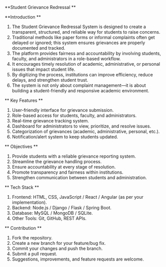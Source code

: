 **Student Grievance Redressal  **

 **Introduction ** 
 
1. The Student Grievance Redressal System is designed to create a transparent, structured, and reliable way for students to raise concerns.  
2. Traditional methods like paper forms or informal complaints often get delayed or ignored; this system ensures grievances are properly documented and tracked.  
3. The platform provides fairness and accountability by involving students, faculty, and administrators in a role-based workflow.  
4. It encourages timely resolution of academic, administrative, or personal issues that impact student life.  
5. By digitizing the process, institutions can improve efficiency, reduce delays, and strengthen student trust.  
6. The system is not only about complaint management—it is about building a student-friendly and responsive academic environment.  

** Key Features ** 
 
1. User-friendly interface for grievance submission.  
2. Role-based access for students, faculty, and administrators.  
3. Real-time grievance tracking system.  
4. Dashboard for administrators to view, prioritize, and resolve issues.  
5. Categorization of grievances (academic, administrative, personal, etc.).  
6. Notification/alert system to keep students updated.  

** Objectives  **
1. Provide students with a reliable grievance reporting system.  
2. Streamline the grievance handling process.  
3. Ensure accountability at every stage of resolution.  
4. Promote transparency and fairness within institutions.  
5. Strengthen communication between students and administration.  

** Tech Stack **
1. Frontend: HTML, CSS, JavaScript / React / Angular (as per your implementation).  
2. Backend: Node.js / Django / Flask / Spring Boot.  
3. Database: MySQL / MongoDB / SQLite.  
4. Other Tools: Git, GitHub, REST APIs.  

** Contribution  **
1. Fork the repository.  
2. Create a new branch for your feature/bug fix.  
3. Commit your changes and push the branch.  
4. Submit a pull request.  
5. Suggestions, improvements, and feature requests are welcome.   
